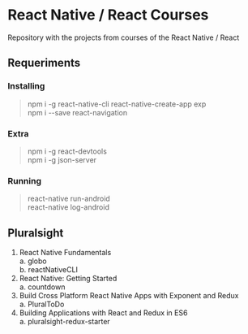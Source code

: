 # React Native / React Courses

Repository with the projects from courses of the React Native / React

## Requeriments

### Installing

> npm i -g react-native-cli react-native-create-app exp\
> npm i --save react-navigation

### Extra

> npm i -g react-devtools\
> npm i -g json-server

### Running

> react-native run-android\
> react-native log-android

## Pluralsight

 1. React Native Fundamentals\
    a. globo\
    b. reactNativeCLI
 2. React Native: Getting Started\
    a. countdown
 3. Build Cross Platform React Native Apps with Exponent and Redux\
    a. PluralToDo
 4. Building Applications with React and Redux in ES6\
    a. pluralsight-redux-starter
